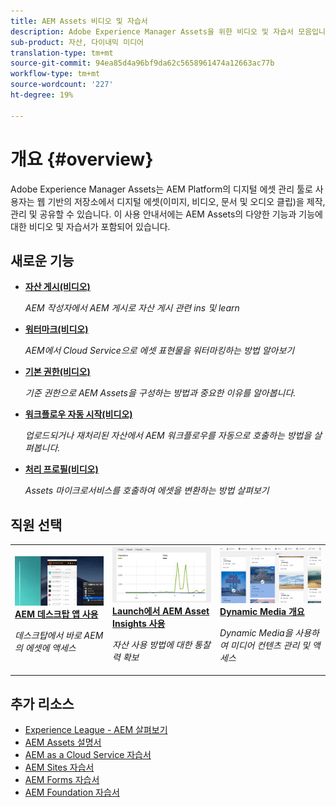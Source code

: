 ```yaml
---
title: AEM Assets 비디오 및 자습서
description: Adobe Experience Manager Assets을 위한 비디오 및 자습서 모음입니다
sub-product: 자산, 다이내믹 미디어
translation-type: tm+mt
source-git-commit: 94ea85d4a96bf9da62c5658961474a12663ac77b
workflow-type: tm+mt
source-wordcount: '227'
ht-degree: 19%

---
```



# 개요 {#overview}

Adobe Experience Manager Assets는 AEM Platform의 디지털 에셋 관리 툴로 사용자는 웹 기반의 저장소에서 디지털 에셋(이미지, 비디오, 문서 및 오디오 클립)을 제작, 관리 및 공유할 수 있습니다. 이 사용 안내서에는 AEM Assets의 다양한 기능과 기능에 대한 비디오 및 자습서가 포함되어 있습니다.

## 새로운 기능


* **[자산 게시(비디오)](./sharing/publish.md)**

   *AEM 작성자에서 AEM 게시로 자산 게시 관련 ins 및 learn*

* **[워터마크(비디오)](./advanced/watermarks.md)**

   *AEM에서 Cloud Service으로 에셋 표현물을 워터마킹하는 방법 알아보기*

* **[기본 권한(비디오)](./configuring/baseline-permissions.md)**

   *기준 권한으로 AEM Assets을 구성하는 방법과 중요한 이유를 알아봅니다.*

* **[워크플로우 자동 시작(비디오)](./configuring/auto-start-workflows.md)**

   *업로드되거나 재처리된 자산에서 AEM 워크플로우를 자동으로 호출하는 방법을 살펴봅니다.*

* **[처리 프로필(비디오)](./configuring/processing-profiles.md)**

   *Assets 마이크로서비스를 호출하여 에셋을 변환하는 방법 살펴보기*

## 직원 선택

<table>
<td>
   <a href="./creative-workflows/aem-desktop-app.md">
   <img alt="향상된 스마트 태그" src="./assets/overview/desktop-app.png" />
   </a>
   <div>
      <a href="./creative-workflows/aem-desktop-app.md">
      <strong>AEM 데스크탑 앱 사용</strong>
      </a>
   </div>
   <p>
      <em>데스크탑에서 바로 AEM의 에셋에 액세스</em>
   </p>
</td>
<td>
   <a href="./advanced/asset-insights-launch-tutorial.md">
   <img alt="AEM Assets 인사이트" src="./assets/overview/asset-insights.png"/>
   </a>
   <div>
      <a href="./advanced/asset-insights-launch-tutorial.md">
      <strong>Launch에서 AEM Asset Insights 사용</strong>
      </a>
   </div>
   <p>
      <em>자산 사용 방법에 대한 통찰력 확보</em>
   <p>
</td>
<td>
   <a href="./dynamic-media/dynamic-media-overview-feature-video-use.md">
   <img alt="Dynamic Media 개요" src="./assets/overview/dynamic-media.png" />
   </a>
   <div>
      <a href="./dynamic-media/dynamic-media-overview-feature-video-use.md">
      <strong>Dynamic Media 개요</strong>
      </a>
   </div>
   <p>
      <em>Dynamic Media을 사용하여 미디어 컨텐츠 관리 및 액세스</em>
   <p>
</td>
</table>

## 추가 리소스

* [Experience League - AEM 살펴보기](https://experienceleague.adobe.com/#recommended/solutions/experience-manager)
* [AEM Assets 설명서](https://helpx.adobe.com/kr/experience-manager/6-5/assets/user-guide.html)
* [AEM as a Cloud Service 자습서](/help/cloud-service/overview.md)
* [AEM Sites 자습서](/help/sites/overview.md)
* [AEM Forms 자습서](/help/forms/overview.md)
* [AEM Foundation 자습서](/help/foundation/overview.md)

